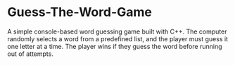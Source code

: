 # Guess-The-Word-Game
A simple console-based word guessing game built with C++. The computer randomly selects a word from a predefined list, and the player must guess it one letter at a time. The player wins if they guess the word before running out of attempts.
